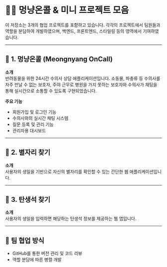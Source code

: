 # 🐶😺 멍냥온콜 & 미니 프로젝트 모음

이 저장소는 3개의 협업 프로젝트를 포함하고 있습니다. 각각의 프로젝트에서 팀원들과 역할을 분담하여 개발하였으며, 백엔드, 프론트엔드, 스타일링 등의 영역에서 기여하였습니다.

---

## 📱 1. 멍냥온콜 (Meongnyang OnCall)

**소개**  
반려동물을 위한 24시간 수의사 상담 애플리케이션입니다. 소동물, 파충류 등 수의사를 자주 만날 수 없는 보호자, 주야 근무로 병원을 가지 못하는 보호자와 수의사가 채팅을 통해 실시간으로 소통할 수 있도록 구현되었습니다.

**주요 기능**  
- 회원가입 및 로그인 기능  
- 수의사와의 실시간 채팅 시스템  
- 질문 등록 및 관리 기능  
- 관리자용 대시보드

---

## 🌌 2. 별자리 찾기

**소개**  
사용자의 생일을 기반으로 자신의 별자리를 확인할 수 있는 간단한 웹 애플리케이션입니다.

---

## 💎 3. 탄생석 찾기

**소개**  
사용자의 생일을 입력하면 해당하는 탄생석 정보를 제공하는 웹 앱입니다.

---

## 🙌 팀 협업 방식

- GitHub를 통한 버전 관리 및 코드 리뷰
- 역할 분담에 따른 병렬 개발 

